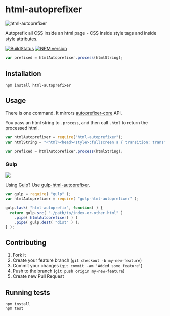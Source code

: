 # html-autoprefixer

![html-autoprefixer](../master/html-autoprefixer.png?raw=true)

Autoprefix all CSS inside an html page - CSS inside style tags and inside style attributes.

[![BuildStatus](https://travis-ci.org/RebelMail/html-autoprefixer.png?branch=master)](https://travis-ci.org/RebelMail/html-autoprefixer)
[![NPM version](https://badge.fury.io/js/html-autoprefixer.png)](http://badge.fury.io/js/html-autoprefixer)

```javascript
var prefixed = htmlAutoprefixer.process(htmlString);
```

## Installation

```
npm install html-autoprefixer
```

## Usage

There is one command. It mirrors [autoprefixer-core](https://github.com/postcss/autoprefixer-core) API.

You pass an html string to `.process`, and then call `.html` to return the processed html.

```javascript
var htmlAutoprefixer = require("html-autoprefixer");
var htmlString = "<html><head><style>:fullscreen a { transition: transform 1s; }</style></head><body><h1 style='font-feature-settings: \"liga\", \"dlig\";'>Hello</h1></body></html>";

var prefixed = htmlAutoprefixer.process(htmlString);
```

### Gulp

[![](https://raw.githubusercontent.com/RebelMail/gulp-html-autoprefixer/master/gulp-html-autoprefixer.png)](https://github.com/RebelMail/gulp-html-autoprefixer)

Using [Gulp](http://gulpjs.com)? Use [gulp-html-autoprefixer](https://github.com/RebelMail/gulp-html-autoprefixer).

```javascript
var gulp = require( "gulp" );
var htmlAutoprefixer = require( "gulp-html-autoprefixer" );

gulp.task( "html-autoprefix", function( ) {
  return gulp.src( "./path/to/index-or-other.html" )
    .pipe( htmlAutoprefixer( ) )
    .pipe( gulp.dest( "dist" ) );
} );
```

## Contributing

1. Fork it
2. Create your feature branch (`git checkout -b my-new-feature`)
3. Commit your changes (`git commit -am 'Added some feature'`)
4. Push to the branch (`git push origin my-new-feature`)
5. Create new Pull Request

## Running tests

```
npm install
npm test
```
